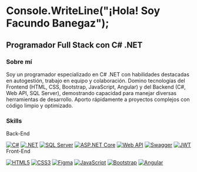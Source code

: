 # Console.WriteLine("¡Hola! Soy Facundo Banegaz");

## Programador Full Stack con C# .NET

### Sobre mí

Soy un programador especializado en C# .NET con habilidades destacadas en autogestión, trabajo en equipo y colaboración. Domino tecnologías del Frontend (HTML, CSS, Bootstrap, JavaScript, Angular) y del Backend (C#, Web API, SQL Server), demostrando capacidad para manejar diversas herramientas de desarrollo. Aporto rápidamente a proyectos complejos con código limpio y optimizado.

### Skills
Back-End

<a href="https://img.icons8.com/color/48/000000/c-sharp-logo.png"><img src="https://img.icons8.com/color/48/000000/c-sharp-logo.png" alt="C#"></a>
<a href="https://img.icons8.com/color/48/000000/dot-net.png"><img src="https://img.icons8.com/color/48/000000/dot-net.png" alt=".NET"></a>
<a href="https://img.icons8.com/color/48/000000/sql.png"><img src="https://img.icons8.com/color/48/000000/sql.png" alt="SQL Server"></a>
<a href="https://img.icons8.com/color/48/000000/asp.png"><img src="https://img.icons8.com/color/48/000000/asp.png" alt="ASP.NET Core"></a>
<a href="https://img.icons8.com/color/48/000000/api-settings.png"><img src="https://img.icons8.com/color/48/000000/api-settings.png" alt="Web API"></a>
<a href="https://img.icons8.com/color/48/000000/api.png"><img src="https://img.icons8.com/color/48/000000/api.png" alt="Swagger"></a>
<a href="https://img.icons8.com/color/48/000000/token.png"><img src="https://img.icons8.com/color/48/000000/token.png" alt="JWT"></a>
Front-End

<a href="https://img.icons8.com/color/48/000000/html-5.png"><img src="https://img.icons8.com/color/48/000000/html-5.png" alt="HTML5"></a>
<a href="https://img.icons8.com/color/48/000000/css3.png"><img src="https://img.icons8.com/color/48/000000/css3.png" alt="CSS3"></a>
<a href="https://img.icons8.com/color/48/000000/figma.png"><img src="https://img.icons8.com/color/48/000000/figma.png" alt="Figma"></a>
<a href="https://img.icons8.com/color/48/000000/javascript.png"><img src="https://img.icons8.com/color/48/000000/javascript.png" alt="JavaScript"></a>
<a href="https://img.icons8.com/color/48/000000/bootstrap.png"><img src="https://img.icons8.com/color/48/000000/bootstrap.png" alt="Bootstrap"></a>
<a href="https://img.icons8.com/color/48/000000/angularjs.png"><img src="https://img.icons8.com/color/48/000000/angularjs.png" alt="Angular"></a>
